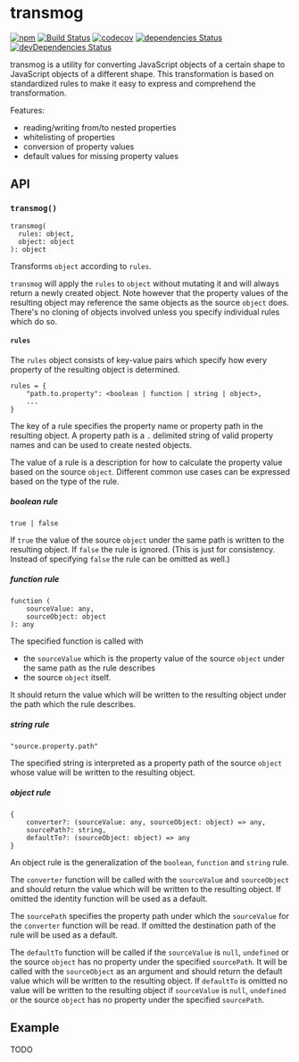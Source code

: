 # transmog

[![npm](https://img.shields.io/npm/v/transmog.svg?maxAge=2592000)](https://www.npmjs.org/package/transmog)
[![Build Status](https://travis-ci.org/thrucker/transmog.svg?branch=master)](https://travis-ci.org/thrucker/transmog)
[![codecov](https://codecov.io/gh/thrucker/transmog/branch/master/graph/badge.svg)](https://codecov.io/gh/thrucker/transmog)
[![dependencies Status](https://david-dm.org/thrucker/transmog/status.svg)](https://david-dm.org/thrucker/transmog)
[![devDependencies Status](https://david-dm.org/thrucker/transmog/dev-status.svg)](https://david-dm.org/thrucker/transmog?type=dev)

transmog is a utility for converting JavaScript objects of a certain shape to JavaScript objects of a different shape.
This transformation is based on standardized rules to make it easy to express and comprehend the transformation.

Features:
* reading/writing from/to nested properties
* whitelisting of properties
* conversion of property values
* default values for missing property values

## API

### `transmog()`

```
transmog(
  rules: object,
  object: object
): object
```

Transforms `object` according to `rules`.

`transmog` will apply the `rules` to `object` without mutating it and will always return a newly created object. Note
however that the property values of the resulting object may reference the same objects as the source `object` does.
There's no cloning of objects involved unless you specify individual rules which do so.

#### `rules`

The `rules` object consists of key-value pairs which specify how every property of the resulting object is determined.

```
rules = {
    "path.to.property": <boolean | function | string | object>,
    ...
}
```

The key of a rule specifies the property name or property path in the resulting object. A property path is a `.`
delimited string of valid property names and can be used to create nested objects.

The value of a rule is a description for how to calculate the property value based on the source `object`. Different
common use cases can be expressed based on the type of the rule.

##### boolean rule

`true | false`

If `true` the value of the source `object` under the same path is written to the resulting object. If `false` the rule
is ignored. (This is just for consistency. Instead of specifying `false` the rule can be omitted as well.)

##### function rule

```
function (
    sourceValue: any,
    sourceObject: object
): any
```

The specified function is called with
* the `sourceValue` which is the property value of the source `object` under the same path as the rule describes
* the source `object` itself.

It should return the value which will be written to the resulting object under the path which the rule describes.

##### string rule

`"source.property.path"`

The specified string is interpreted as a property path of the source `object` whose value will be written to the
resulting object.

##### object rule

```
{
    converter?: (sourceValue: any, sourceObject: object) => any,
    sourcePath?: string,
    defaultTo?: (sourceObject: object) => any
}
```

An object rule is the generalization of the `boolean`, `function` and `string` rule.

The `converter` function will be called with the `sourceValue` and `sourceObject` and should return the value which will
be written to the resulting object. If omitted the identity function will be used as a default.

The `sourcePath` specifies the property path under which the `sourceValue` for the `converter` function will be read. If
omitted the destination path of the rule will be used as a default.

The `defaultTo` function will be called if the `sourceValue` is `null`, `undefined` or the source `object` has no
property under the specified `sourcePath`. It will be called with the `sourceObject` as an argument and should return
the default value which will be written to the resulting object. If `defaultTo` is omitted no value will be written to
the resulting object if `sourceValue` is `null`, `undefined` or the source `object` has no property under the specified
`sourcePath`.

## Example

TODO
